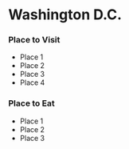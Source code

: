 # Washington D.C.

### Place to Visit
- Place 1
- Place 2
- Place 3
- Place 4

### Place to Eat
- Place 1
- Place 2
- Place 3
